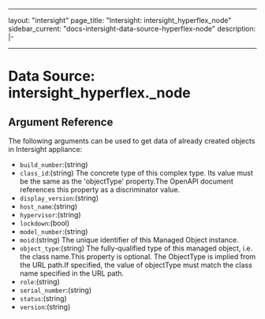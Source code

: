 
---
layout: "intersight"
page_title: "Intersight: intersight_hyperflex_node"
sidebar_current: "docs-intersight-data-source-hyperflex-node"
description: |-

---

# Data Source: intersight_hyperflex._node

## Argument Reference
The following arguments can be used to get data of already created objects in Intersight appliance:
* `build_number`:(string)
* `class_id`:(string) The concrete type of this complex type. Its value must be the same as the 'objectType' property.The OpenAPI document references this property as a discriminator value. 
* `display_version`:(string)
* `host_name`:(string)
* `hypervisor`:(string)
* `lockdown`:(bool)
* `model_number`:(string)
* `moid`:(string) The unique identifier of this Managed Object instance. 
* `object_type`:(string) The fully-qualified type of this managed object, i.e. the class name.This property is optional. The ObjectType is implied from the URL path.If specified, the value of objectType must match the class name specified in the URL path. 
* `role`:(string)
* `serial_number`:(string)
* `status`:(string)
* `version`:(string)
